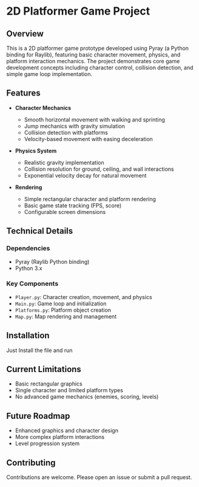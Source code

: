 # 2D Platformer Game Project

## Overview

This is a 2D platformer game prototype developed using Pyray (a Python binding for Raylib), featuring basic character movement, physics, and platform interaction mechanics. The project demonstrates core game development concepts including character control, collision detection, and simple game loop implementation.

## Features

- **Character Mechanics**
  - Smooth horizontal movement with walking and sprinting
  - Jump mechanics with gravity simulation
  - Collision detection with platforms
  - Velocity-based movement with easing deceleration

- **Physics System**
  - Realistic gravity implementation
  - Collision resolution for ground, ceiling, and wall interactions
  - Exponential velocity decay for natural movement

- **Rendering**
  - Simple rectangular character and platform rendering
  - Basic game state tracking (FPS, score)
  - Configurable screen dimensions

## Technical Details

### Dependencies
- Pyray (Raylib Python binding)
- Python 3.x

### Key Components
- `Player.py`: Character creation, movement, and physics
- `Main.py`: Game loop and initialization
- `Platforms.py`: Platform object creation
- `Map.py`: Map rendering and management

## Installation

Just Install the file and run

## Current Limitations
- Basic rectangular graphics
- Single character and limited platform types
- No advanced game mechanics (enemies, scoring, levels)

## Future Roadmap
- Enhanced graphics and character design
- More complex platform interactions
- Level progression system

## Contributing
Contributions are welcome. Please open an issue or submit a pull request.
